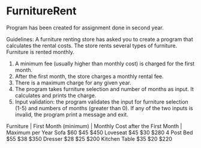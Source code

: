 # FurnitureRent

Program has been created for assignment done in second year.

Guidelines:
A furniture renting store has asked you to create a program that 
calculates the rental costs. The store rents several types of furniture. Furniture is rented 
monthly.  
 
1. A minimum fee (usually higher than monthly cost) is charged for the first month.  
2. After the first month, the store charges a monthly rental fee.  
3. There is a maximum charge for any given year.  
4. The program takes furniture selection and number of months as input. It 
calculates and prints the charge.  
5. Input validation: the program validates the input for furniture selection (1-5) and 
numbers of months (greater than 0). If any of the two inputs is invalid, the 
program print a message and exit. 


Furniture | First Month (minimum) | Monthly Cost after the First Month | Maximum per Year 
Sofa              $60                           $45                           $450 
Loveseat          $45                           $30                           $280 
4 Post Bed        $55                           $38                           $350 
Dresser           $28                           $25                           $200 
Kitchen Table     $35                           $20                           $220 
 
